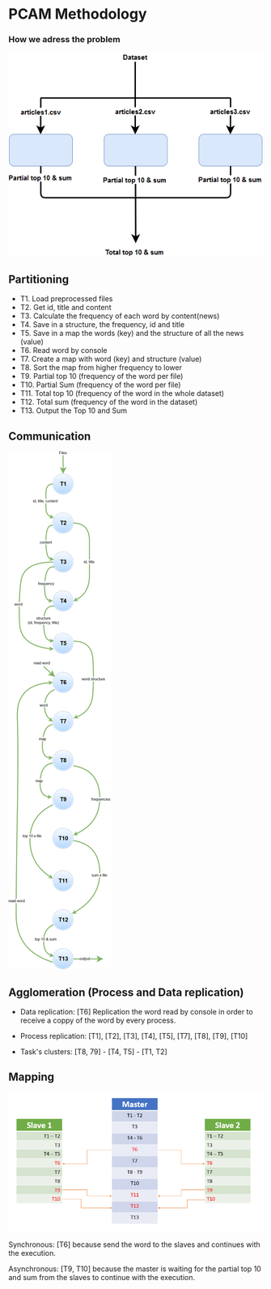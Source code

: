 # PCAM Methodology

### How we adress the problem
![](./fotos/diagram.png)

## Partitioning

* T1. Load preprocessed files
* T2. Get id, title and content
* T3. Calculate the frequency of each word by content(news)
* T4. Save in a structure, the frequency, id and title
* T5. Save in a map the words (key) and the structure of all the news (value)
* T6. Read word by console
* T7. Create a map with word (key) and structure (value)
* T8. Sort the map from higher frequency to lower   
* T9. Partial top 10 (frequency of the word per file)
* T10. Partial Sum (frequency of the word per file)
* T11. Total top 10 (frequency of the word in the whole dataset)
* T12. Total sum (frequency of the word in the dataset)
* T13. Output the Top 10 and Sum


## Communication
![](./fotos/PCAM.png)

## Agglomeration (Process and Data replication)

* Data replication: [T6] Replication the word read by console in order to receive a coppy of the word by every process.

* Process replication: [T1], [T2], [T3], [T4], [T5], [T7], [T8], [T9], [T10]

* Task's clusters: [T8, 79] - [T4, T5] - [T1, T2]

## Mapping

![](./fotos/mapping.PNG)

Synchronous: [T6] because send the word to the slaves and continues with the execution.

Asynchronous: [T9, T10] because the master is waiting for the partial top 10 and sum from the slaves to continue with the execution.